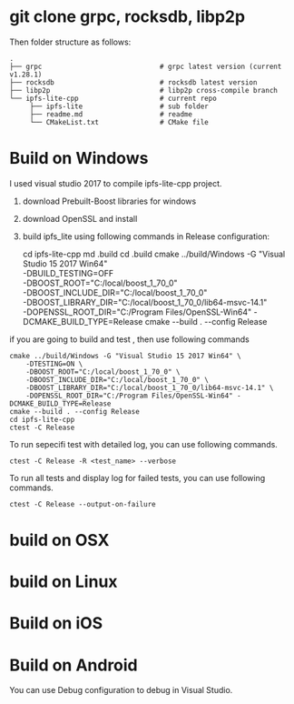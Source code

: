 # git clone grpc, rocksdb, libp2p

Then folder structure as follows:

    .
    ├── grpc                             # grpc latest version (current v1.28.1)
    ├── rocksdb                          # rocksdb latest version
    ├── libp2p                           # libp2p cross-compile branch
    └── ipfs-lite-cpp                    # current repo
         ├── ipfs-lite                   # sub folder
         ├── readme.md                   # readme
         └── CMakeList.txt               # CMake file
 
# Build on Windows
I used visual studio 2017 to compile ipfs-lite-cpp project.
1. download Prebuilt-Boost libraries for windows
2. download OpenSSL and install
3. build ipfs_lite using following commands in Release configuration:

    cd ipfs-lite-cpp
    md .build
    cd .build
    cmake ../build/Windows -G "Visual Studio 15 2017 Win64" \
        -DBUILD_TESTING=OFF \
        -DBOOST_ROOT="C:/local/boost_1_70_0" \
        -DBOOST_INCLUDE_DIR="C:/local/boost_1_70_0" \
        -DBOOST_LIBRARY_DIR="C:/local/boost_1_70_0/lib64-msvc-14.1" \
        -DOPENSSL_ROOT_DIR="C:/Program Files/OpenSSL-Win64" -DCMAKE_BUILD_TYPE=Release
    cmake --build . --config Release

if you are going to build and test , then use following commands

    cmake ../build/Windows -G "Visual Studio 15 2017 Win64" \
        -DTESTING=ON \
        -DBOOST_ROOT="C:/local/boost_1_70_0" \
        -DBOOST_INCLUDE_DIR="C:/local/boost_1_70_0" \
        -DBOOST_LIBRARY_DIR="C:/local/boost_1_70_0/lib64-msvc-14.1" \
        -DOPENSSL_ROOT_DIR="C:/Program Files/OpenSSL-Win64" -DCMAKE_BUILD_TYPE=Release
    cmake --build . --config Release
    cd ipfs-lite-cpp
    ctest -C Release

To run sepecifi test with detailed log, you can use following commands.

    ctest -C Release -R <test_name> --verbose

To run all tests and display log for failed tests, you can use following commands.

    ctest -C Release --output-on-failure

# build on OSX

# build on Linux

# Build on iOS

# Build on Android

You can use Debug configuration to debug in Visual Studio.


    
